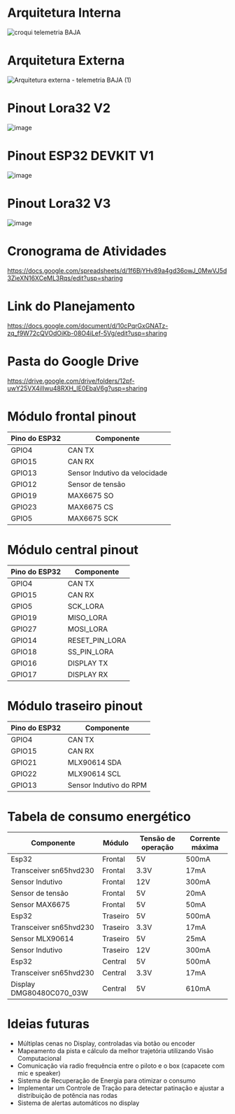 # Arquitetura Interna
![croqui telemetria BAJA](https://github.com/user-attachments/assets/2d39a95c-3ffb-498f-b455-7dad052f3d03)

# Arquitetura Externa
![Arquitetura externa - telemetria BAJA (1)](https://github.com/user-attachments/assets/0eabbcf2-508f-4049-9948-e3a62e71c3a5)

# Pinout Lora32 V2
![image](https://github.com/user-attachments/assets/a2757a7a-5f3b-4c13-9c52-783dc83b022d)

# Pinout ESP32 DEVKIT V1
![image](https://github.com/user-attachments/assets/86cefb8a-a655-4f22-8672-2a8caeacce06)

# Pinout Lora32 V3
![image](https://github.com/user-attachments/assets/965c292c-7f8e-433a-bdf4-9f70098de5db)

# Cronograma de Atividades
https://docs.google.com/spreadsheets/d/1f6BjYHv89a4gd36owJ_0MwVJ5d3ZieXN16XCeML3Rqs/edit?usp=sharing

# Link do Planejamento
https://docs.google.com/document/d/10cPqrGxGNATz-zq_f9W72cQVOdOiKb-08O4iLef-5Vg/edit?usp=sharing

# Pasta do Google Drive
https://drive.google.com/drive/folders/12pf-uwY25VX4iIIwu48RXH_IE0EbaV6g?usp=sharing
  
# Módulo frontal pinout  
| Pino do ESP32  | Componente |
| ------------- | ------------- |
| GPIO4  | CAN TX  |
| GPIO15  | CAN RX  |
| GPIO13  | Sensor Indutivo da velocidade |
| GPIO12  | Sensor de tensão  |
| GPIO19  | MAX6675 SO |
| GPIO23  | MAX6675 CS  |
| GPIO5  | MAX6675 SCK  |

# Módulo central pinout  
| Pino do ESP32  | Componente |
| ------------- | ------------- |
| GPIO4  | CAN TX  |
| GPIO15  | CAN RX  |
| GPIO5  | SCK_LORA  |
| GPIO19  | MISO_LORA  |
| GPIO27  | MOSI_LORA  |
| GPIO14  | RESET_PIN_LORA  |
| GPIO18  | SS_PIN_LORA  |
| GPIO16  | DISPLAY TX  |
| GPIO17  | DISPLAY RX  |

# Módulo traseiro pinout  
| Pino do ESP32  | Componente |
| ------------- | ------------- |
| GPIO4  | CAN TX  |
| GPIO15  | CAN RX  |
| GPIO21  | MLX90614 SDA|
| GPIO22  |  MLX90614 SCL |
| GPIO13  | Sensor Indutivo do RPM |

# Tabela de consumo energético 
| Componente | Módulo | Tensão de operação | Corrente máxima |
| ------------- | ------------- | ------------- | ------------- |
| Esp32 | Frontal | 5V | 500mA|
| Transceiver sn65hvd230 | Frontal | 3.3V | 17mA|
| Sensor Indutivo | Frontal | 12V | 300mA |
| Sensor de tensão | Frontal | 5V | 20mA |
| Sensor MAX6675 | Frontal | 5V | 50mA |
| Esp32 | Traseiro | 5V | 500mA|
| Transceiver sn65hvd230 | Traseiro | 3.3V | 17mA|
| Sensor MLX90614 | Traseiro | 5V | 25mA |
| Sensor Indutivo | Traseiro | 12V | 300mA |
| Esp32 | Central | 5V | 500mA|
| Transceiver sn65hvd230 | Central | 3.3V | 17mA|
| Display DMG80480C070_03W | Central | 5V | 610mA|

# Ideias futuras
- Múltiplas cenas no Display, controladas via botão ou encoder
- Mapeamento da pista e cálculo da melhor trajetória utilizando Visão Computacional
- Comunicação via radio frequência entre o piloto e o box (capacete com mic e speaker)
- Sistema de Recuperação de Energia para otimizar o consumo
- Implementar um Controle de Tração para detectar patinação e ajustar a distribuição de potência nas rodas
- Sistema de alertas automáticos no display
